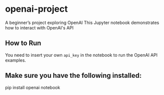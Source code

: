 # openai-project
A beginner’s project exploring OpenAI
This Jupyter notebook demonstrates how to interact with OpenAI's API

## How to Run
You need to insert your own `api_key` in the notebook to run the OpenAI API examples.

## Make sure you have the following installed:
pip install openai notebook


